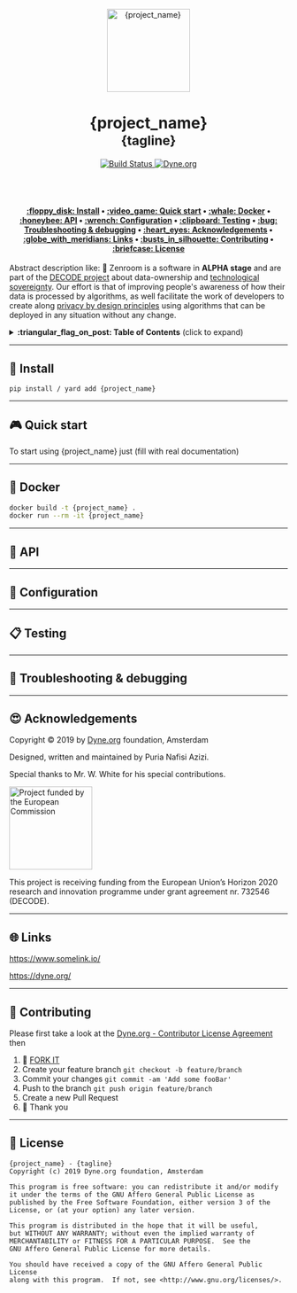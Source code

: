 <p align="center">
  <a href="https://www.dyne.org">
    <img alt="{project_name}" src="https://via.placeholder.com/150.png?text=LOGO" width="150" />
  </a>
</p>

<h1 align="center">
  {project_name}</br>
  <sub>{tagline}</sub>
</h1>
  
<p align="center">
  <a href="https://travis-ci.com/DECODEproject/{project_name}">
    <img src="https://travis-ci.com/DECODEproject/{project_name}.svg?branch=master" alt="Build Status">
  </a>
  <a href="https://dyne.org">
    <img src="https://img.shields.io/badge/%3C%2F%3E%20with%20%E2%9D%A4%20by-Dyne.org-blue.svg" alt="Dyne.org">
  </a>
</p>

<br><br>

<h4 align="center">
  <a href="#floppy_disk-install">:floppy_disk: Install</a>
  <span> • </span>
  <a href="#video_game-quick-start">:video_game: Quick start</a>
  <span> • </span>
  <a href="#whale-docker">:whale: Docker</a>
  <span> • </span>
  <a href="#honeybee-api">:honeybee: API</a>
  <span> • </span>
  <a href="#wrench-configuration">:wrench: Configuration</a>
  <span> • </span>
  <a href="#clipboard-testing">:clipboard: Testing</a>
  <span> • </span>
  <a href="#bug-troubleshooting--debugging">:bug: Troubleshooting & debugging</a>
  <span> • </span>
  <a href="#heart_eyes-acknowledgements">:heart_eyes: Acknowledgements</a>
  <span> • </span>
  <a href="#globe_with_meridians-links">:globe_with_meridians: Links</a>
  <span> • </span>
  <a href="#busts_in_silhouette-contributing">:busts_in_silhouette: Contributing</a>
  <span> • </span>
  <a href="#briefcase-license">:briefcase: License</a>
</h4>


Abstract description like: :construction: Zenroom is a software in **ALPHA stage** and are part of the [DECODE project](https://decodeproject.eu) about data-ownership and [technological sovereignty](https://www.youtube.com/watch?v=RvBRbwBm_nQ). Our effort is that of improving people's awareness of how their data is processed by algorithms, as well facilitate the work of developers to create along [privacy by design principles](https://decodeproject.eu/publications/privacy-design-strategies-decode-architecture) using algorithms that can be deployed in any situation without any change.


<details>
 <summary><strong>:triangular_flag_on_post: Table of Contents</strong> (click to expand)</summary>

* [Install](#floppy_disk-install)
* [Quick start](#video_game-quick-start)
* [Docker](#whale-docker)
* [API](#honeybee-api)
* [Configuration](#wrench-configuration)
* [Testing](#clipboard-testing)
* [Troubleshooting & debugging](#bug-troubleshooting--debugging)
* [Acknowledgements](#heart_eyes-acknowledgements)
* [Links](#globe_with_meridians-links)
* [Contributing](#busts_in_silhouette-contributing)
* [License](#briefcase-license)
</details>

***
## :floppy_disk: Install
```pip install / yard add {project_name}```

***
## :video_game: Quick start

To start using {project_name} just (fill with real documentation)

***
## :whale: Docker

```bash
docker build -t {project_name} .
docker run --rm -it {project_name}
```

***
## :honeybee: API

***
## :wrench: Configuration

***

## :clipboard: Testing

***
## :bug: Troubleshooting & debugging


***
## :heart_eyes: Acknowledgements

Copyright :copyright: 2019 by [Dyne.org](https://www.dyne.org) foundation, Amsterdam

Designed, written and maintained by Puria Nafisi Azizi.

Special thanks to Mr. W. White for his special contributions.

<img src="https://zenroom.dyne.org/img/ec_logo.png" width="150" alt="Project funded by the European Commission">

This project is receiving funding from the European Union’s Horizon 2020 research and innovation programme under grant agreement nr. 732546 (DECODE).


***
## :globe_with_meridians: Links

https://www.somelink.io/

https://dyne.org/


***
## :busts_in_silhouette: Contributing

Please first take a look at the [Dyne.org - Contributor License Agreement](CONTRIBUTING.md) then

1.  :twisted_rightwards_arrows: [FORK IT](./fork)
2.  Create your feature branch `git checkout -b feature/branch`
3.  Commit your changes `git commit -am 'Add some fooBar'`
4.  Push to the branch `git push origin feature/branch`
5.  Create a new Pull Request
6.  :pray: Thank you


***
## :briefcase: License
    {project_name} - {tagline}
    Copyright (c) 2019 Dyne.org foundation, Amsterdam

    This program is free software: you can redistribute it and/or modify
    it under the terms of the GNU Affero General Public License as
    published by the Free Software Foundation, either version 3 of the
    License, or (at your option) any later version.

    This program is distributed in the hope that it will be useful,
    but WITHOUT ANY WARRANTY; without even the implied warranty of
    MERCHANTABILITY or FITNESS FOR A PARTICULAR PURPOSE.  See the
    GNU Affero General Public License for more details.

    You should have received a copy of the GNU Affero General Public License
    along with this program.  If not, see <http://www.gnu.org/licenses/>.
